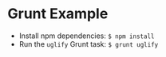# Grunt Example

- Install npm dependencies: `$ npm install`
- Run the `uglify` Grunt task: `$ grunt uglify`
